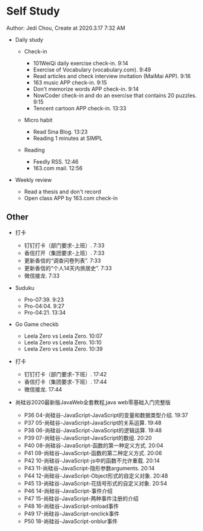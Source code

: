 # Self Study

Author: Jedi Chou, Create at 2020.3.17 7:32 AM

* Daily study
  * Check-in
    * 101WeiQi daily exercise check-in. 9:14
    * Exercise of Vocabulary (vocabulary.com). 9:49
    * Read articles and check interview invitation (MaiMai APP). 9:16
    * 163 music APP check-in. 9:15
    * Don't memorize words APP check-in. 9:14
    * NowCoder check-in and do an exercise that contains 20 puzzles. 9:15
    * Tencent cartoon APP check-in. 13:33

  * Micro habit
    * Read Sina Blog. 13:23
    * Reading 1 minutes at SIMPL

  * Reading
    * Feedly RSS. 12:46
    * 163.com mail. 12:56

* Weekly review
  * Read a thesis and don't record
  * Open class APP by 163.com check-in

## Other

* 打卡
  * 钉钉打卡（部门要求-上班）. 7:33
  * 香信打开（集团要求-上班）. 7:33
  * 更新香信的“调查问卷列表”. 7:33
  * 更新香信的“个人14天内旅居史”. 7:33
  * 微信接龙. 7:33

* Suduku
  * Pro-07:39. 9:23
  * Pro-04:04. 9:27
  * Pro-04:21. 13:34

* Go Game checkb
  * Leela Zero vs Leela Zero. 10:07
  * Leela Zero vs Leela Zero. 10:10
  * Leela Zero vs Leela Zero. 10:39

* 打卡
  * 钉钉打卡（部门要求-下班）. 17:42
  * 香信打卡（集团要求-下班）. 17:44
  * 微信接龙. 17:44

* 尚硅谷2020最新版JavaWeb全套教程,java web零基础入门完整版
  * P36 04-尚硅谷-JavaScript-JavaScript的变量和数据类型介绍. 19:37
  * P37 05-尚硅谷-JavaScript-JavaScript的关系运算. 19:48
  * P38 06-尚硅谷-JavaScript-JavaScript的逻辑运算. 19:48
  * P39 07-尚硅谷-JavaScript-JavaScript的数组. 20:20
  * P40 08-尚硅谷-JavaScript-函数的第一种定义方式. 20:04
  * P41 09-尚硅谷-JavaScript-函数的第二种定义方式. 20:06
  * P42 10-尚硅谷-JavaScript-js中的函数不允许重载. 20:14
  * P43 11-尚硅谷-JavaScript-隐形参数arguments. 20:14
  * P44 12-尚硅谷-JavaScript-Object形式的自定义对象. 20:48
  * P45 13-尚硅谷-JavaScript-花括号形式的自定义对象. 20:54
  * P46 14-尚硅谷-JavaScript-事件介绍
  * P47 15-尚硅谷-JavaScript-两种事件注册的介绍
  * P48 16-尚硅谷-JavaScript-onload事件
  * P49 17-尚硅谷-JavaScript-onclick事件
  * P50 18-尚硅谷-JavaScript-onblur事件
